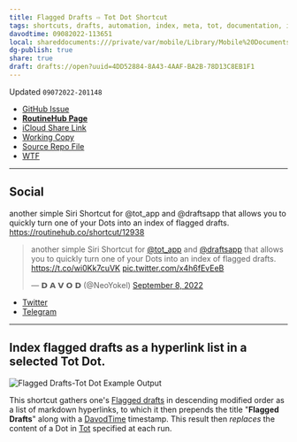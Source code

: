 ```yaml
---
title: Flagged Drafts ⇨ Tot Dot Shortcut
tags: shortcuts, drafts, automation, index, meta, tot, documentation, i
davodtime: 09082022-113651
local: shareddocuments:///private/var/mobile/Library/Mobile%20Documents/iCloud~md~obsidian/Documents/OBSHIDDIAN/drafts/4DD52884-8A43-4AAF-BA2B-78D13C8EB1F1.md
dg-publish: true
share: true
draft: drafts://open?uuid=4DD52884-8A43-4AAF-BA2B-78D13C8EB1F1
---
```

Updated `09072022-201148`

- [GitHub Issue](https://github.com/extratone/i/issues/254)
- [**RoutineHub Page**](https://routinehub.co/shortcut/12938)
- [iCloud Share Link](https://www.icloud.com/shortcuts/b0bffdbe7133468282025b9e989edb88)
- [Working Copy](working-copy://open?repo=i&path=shortcuts&mode=content)
- [Source Repo File](https://github.com/extratone/i/blob/main/shortcuts/Tot/FlaggedDrafts-TotDot.shortcut)
- [WTF](https://davidblue.wtf/drafts/4DD52884-8A43-4AAF-BA2B-78D13C8EB1F1.html)

---

## Social

another simple Siri Shortcut for @tot_app and @draftsapp that allows you to quickly turn one of your Dots into an index of flagged drafts. https://routinehub.co/shortcut/12938

<blockquote class="twitter-tweet"><p lang="en" dir="ltr">another simple Siri Shortcut for <a href="https://twitter.com/tot_app?ref_src=twsrc%5Etfw">@tot_app</a> and <a href="https://twitter.com/draftsapp?ref_src=twsrc%5Etfw">@draftsapp</a> that allows you to quickly turn one of your Dots into an index of flagged drafts. <a href="https://t.co/wi0Kk7cuVK">https://t.co/wi0Kk7cuVK</a> <a href="https://t.co/x4h6fEvEeB">pic.twitter.com/x4h6fEvEeB</a></p>&mdash; 𝗗 𝗔 𝗩 𝗢 𝗗 (@NeoYokel) <a href="https://twitter.com/NeoYokel/status/1567681805024649218?ref_src=twsrc%5Etfw">September 8, 2022</a></blockquote> <script async src="https://platform.twitter.com/widgets.js" charset="utf-8"></script>

- [Twitter](https://twitter.com/NeoYokel/status/1567681805024649218)
- [Telegram](https://t.me/extratone/12760)

<script async="" src="https://telegram.org/js/telegram-widget.js?1" data-telegram-post="extratone/12760" data-width="100%"></script>

---

## Index flagged drafts as a hyperlink list in a selected Tot Dot.

![Flagged Drafts-Tot Dot Example Output](https://user-images.githubusercontent.com/43663476/189010047-d13b9a8c-73a4-4893-9c41-389bc987ee68.png)

This shortcut gathers one's [Flagged drafts](https://docs.getdrafts.com/docs/drafts/tagging) in descending modified order as a list of markdown hyperlinks, to which it then prepends the title "**Flagged Drafts**" along with a [DavodTime](https://github.com/extratone/bilge/wiki/DavodTime) timestamp. This result then *replaces* the content of a Dot in [Tot](https://apps.apple.com/us/app/tot-pocket/id1498235191) specified at each run.